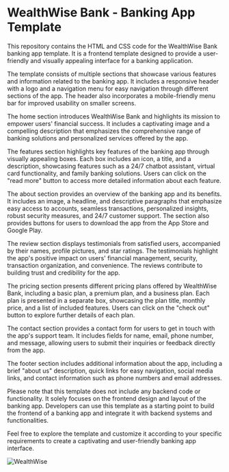 # WealthWise Bank - Banking App Template

This repository contains the HTML and CSS code for the WealthWise Bank banking app template. It is a frontend template designed to provide a user-friendly and visually appealing interface for a banking application.

The template consists of multiple sections that showcase various features and information related to the banking app. It includes a responsive header with a logo and a navigation menu for easy navigation through different sections of the app. The header also incorporates a mobile-friendly menu bar for improved usability on smaller screens.

The home section introduces WealthWise Bank and highlights its mission to empower users' financial success. It includes a captivating image and a compelling description that emphasizes the comprehensive range of banking solutions and personalized services offered by the app.

The features section highlights key features of the banking app through visually appealing boxes. Each box includes an icon, a title, and a description, showcasing features such as a 24/7 chatbot assistant, virtual card functionality, and family banking solutions. Users can click on the "read more" button to access more detailed information about each feature.

The about section provides an overview of the banking app and its benefits. It includes an image, a headline, and descriptive paragraphs that emphasize easy access to accounts, seamless transactions, personalized insights, robust security measures, and 24/7 customer support. The section also provides buttons for users to download the app from the App Store and Google Play.

The review section displays testimonials from satisfied users, accompanied by their names, profile pictures, and star ratings. The testimonials highlight the app's positive impact on users' financial management, security, transaction organization, and convenience. The reviews contribute to building trust and credibility for the app.

The pricing section presents different pricing plans offered by WealthWise Bank, including a basic plan, a premium plan, and a business plan. Each plan is presented in a separate box, showcasing the plan title, monthly price, and a list of included features. Users can click on the "check out" button to explore further details of each plan.

The contact section provides a contact form for users to get in touch with the app's support team. It includes fields for name, email, phone number, and message, allowing users to submit their inquiries or feedback directly from the app.

The footer section includes additional information about the app, including a brief "about us" description, quick links for easy navigation, social media links, and contact information such as phone numbers and email addresses.

Please note that this template does not include any backend code or functionality. It solely focuses on the frontend design and layout of the banking app. Developers can use this template as a starting point to build the frontend of a banking app and integrate it with backend systems and functionalities.

Feel free to explore the template and customize it according to your specific requirements to create a captivating and user-friendly banking app interface.

![WealthWise](https://github.com/CreateWithTerence/WealthWiseBank/assets/77237002/d1a5abe8-d4eb-4a26-af6f-44166525700f)
